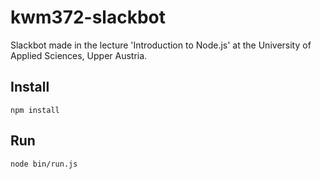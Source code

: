 # kwm372-slackbot

Slackbot made in the lecture 'Introduction to Node.js' at the University of Applied Sciences, Upper Austria.

## Install

``npm install``

## Run

``node bin/run.js``